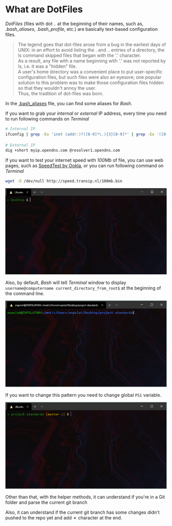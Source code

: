 # What are DotFiles

*DotFiles* (files with dot `.` at the beginning of their names, such as, *.bash_aliases*, *.bash_profile*, etc.) are basically text-based configuration files.

> The legend goes that dot-files arose from a bug in the earliest days of UNIX: in an effort to avoid listing the . and .. entries of a directory, the ls command skipped files that began with the '.' character.  
As a result, any file with a name beginning with '.' was not reported by ls, i.e. it was a "hidden" file.  
A user's home directory was a convenient place to put user-specific configuration files, but such files were also an eyesore; one popular solution to this problem was to make those configuration files hidden so that they wouldn't annoy the user.  
Thus, the tradition of dot-files was born.

In the [.bash_aliases](./dotfiles/.bash_aliases) file, you can find some aliases for _Bash_.

If you want to grab your _internal_ or _external_ IP address, every time you need to run following commands on _Terminal_

```bash
# Internal IP
ifconfig | grep -Eo 'inet (addr:)?([0-9]*\.){3}[0-9]*' | grep -Eo '([0-9]*\.){3}[0-9]*' | grep -v '127.0.0.1'

# External IP
dig +short myip.opendns.com @resolver1.opendns.com
```

If you want to test your internet speed with _100Mb_ of file, you can use web pages, such as [SpeedTest by Ookla](https://www.speedtest.net/), or you can run following command on _Terminal_

```bash
wget -O /dev/null http://speed.transip.nl/100mb.bin
```

![SpeedTest Screenshot](./speedtest.gif "SpeedTest Screenshot")

Also, by default, _Bash_ will tell _Terminal_ window to display `username@computername current_directory_from_root$` at the beginning of the command line.

![Default Bash Prompt](./bash-0.png "Default Bash Prompt")

If you want to change this pattern you need to change global `PS1` variable.


![Modified Bash Prompt](./bash-1.png "Modified Bash Prompt")


Other than that, with the helper methods, it can understand if you're in a Git folder and parse the current git branch

Also, it can understand if the current git branch has some changes didn't pushed to the repo yet and add ✗ character at the end.
